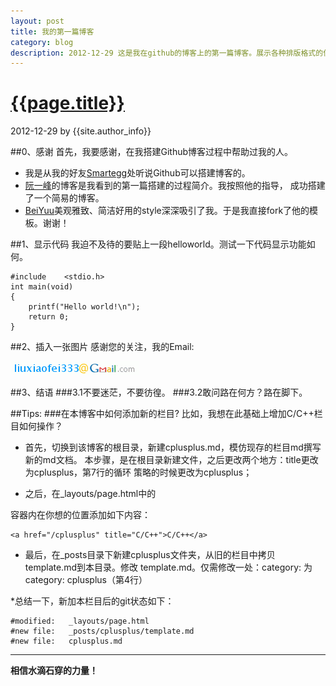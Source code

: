 ```yaml
---
layout: post
title: 我的第一篇博客
category: blog
description: 2012-12-29 这是我在github的博客上的第一篇博客。展示各种排版格式的使用方法
---
```


# [{{page.title}}][self]
2012-12-29 by {{site.author_info}}

[self]: {{page.url}} ({{page.title}})

##0、感谢
首先，我要感谢，在我搭建Github博客过程中帮助过我的人。

* 我是从我的好友[Smartegg][]处听说Github可以搭建博客的。
* [阮一峰][ruanyifeng]的博客是我看到的第一篇搭建的过程简介。我按照他的指导，
成功搭建了一个简易的博客。
* [BeiYuu][]美观雅致、简洁好用的style深深吸引了我。于是我直接fork了他的模板。谢谢！

##1、显示代码
我迫不及待的要贴上一段helloworld。测试一下代码显示功能如何。

    #include    <stdio.h>
    int main(void)
    {
        printf("Hello world!\n");
        return 0;
    }

##2、插入一张图片
感谢您的关注，我的Email:

![Higher email](/images/myemail.gif)

##3、结语
###3.1不要迷茫，不要彷徨。
###3.2敢问路在何方？路在脚下。


##Tips:
###在本博客中如何添加新的栏目?
比如，我想在此基础上增加C/C++栏目如何操作？
* 首先，切换到该博客的根目录，新建cplusplus.md，模仿现存的栏目md撰写新的md文档。
本步骤，是在根目录新建文件，之后更改两个地方：title更改为cplusplus，第7行的循环
策略的时候更改为cplusplus；

* 之后，在_layouts/page.html中的


    <div class="nav right">

容器内在你想的位置添加如下内容：

    <a href="/cplusplus" title="C/C++">C/C++</a>

* 最后，在_posts目录下新建cplusplus文件夹，从旧的栏目中拷贝template.md到本目录。修改
template.md。仅需修改一处：category: 为category: cplusplus（第4行）

*总结一下，新加本栏目后的git状态如下：

    #modified:   _layouts/page.html
    #new file:   _posts/cplusplus/template.md
    #new file:   cplusplus.md

***
**相信水滴石穿的力量！**

[smartegg]: http://smartegg.github.com/ "My friend, Smartegg"
[ruanyifeng]: http://www.ruanyifeng.com/blog/2012/08/blogging_with_jekyll.html "搭建Github博客"
[beiyuu]: http://beiyuu.com/ "BeiYuu"
